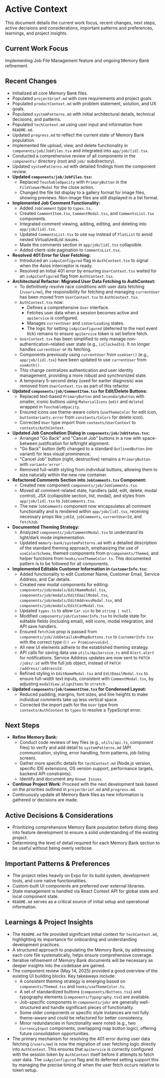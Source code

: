 # Active Context

This document details the current work focus, recent changes, next steps, active decisions and considerations, important patterns and preferences, learnings, and project insights.

## Current Work Focus

Implementing Job File Management feature and ongoing Memory Bank refinement.

## Recent Changes

- Initialized all core Memory Bank files.
- Populated `projectbrief.md` with core requirements and project goals.
- Populated `productContext.md` with problem statement, solution, and UX goals.
- Populated `systemPatterns.md` with initial architectural details, technical decisions, and patterns.
- Populated `techContext.md` using user input and information from `README.md`.
- Updated `progress.md` to reflect the current state of Memory Bank population.
- Implemented file upload, view, and delete functionality in `components/job/JobFiles.tsx` and integrated into `app/job/[id].tsx`.
- Conducted a comprehensive review of all components in the `components/` directory (root and `job/` subdirectory).
- Updated `systemPatterns.md` with detailed findings from the component review.
- **Updated `components/job/JobFiles.tsx`:**
    - Replaced `TouchableOpacity` with `PrimaryButton` in the `FileViewerModal` for the close action.
    - Changed the file list display to a gallery format for image files, showing previews. Non-image files are still displayed in a list format.
- **Implemented Job Comment Functionality:**
    - Added `JobComment` type to `types.ts`.
    - Created `CommentItem.tsx`, `CommentModal.tsx`, and `CommentsList.tsx` components.
    - Integrated comment viewing, adding, editing, and deleting into `app/job/[id].tsx`.
    - Updated `CommentsList.tsx` to use `map` instead of `FlatList` to avoid nested VirtualizedList issues.
    - Made the comments section in `app/job/[id].tsx` collapsible.
    - Added client-side pagination to `CommentsList.tsx`.
- **Resolved 401 Error for User Fetching:**
    - Introduced an `isApiConfigured` flag in `AuthContext.tsx` to signal when the Axios interceptor is ready.
    - Resolved an initial 401 error by ensuring `UserContext.tsx` waited for an `isApiConfigured` flag from `AuthContext.tsx`.
- **Architectural Refactor: Migrated User Data Fetching to AuthContext:**
    - To definitively resolve race conditions with user data fetching (`/users/me`), the responsibility for fetching and managing `currentUser` has been moved from `UserContext.tsx` to `AuthContext.tsx`.
    - `AuthContext.tsx` now:
        - Defines a comprehensive `User` interface.
        - Fetches user data when a session becomes active and `apiService` is configured.
        - Manages `currentUser` and `isUserLoading` states.
        - The logic for setting `isApiConfigured` (deferred to the next event tick) remains to ensure `apiService` token is set before fetch.
    - `UserContext.tsx` has been simplified to only manage non-authentication-related user state (e.g., `isClockedIn`). It no longer handles `currentUser` or its fetching.
    - Components previously using `currentUser` from `useUser()` (e.g., `app/job/[id].tsx`) have been updated to use `currentUser` from `useAuth()`.
    - This change centralizes authentication and user identity management, providing a more robust and synchronized state.
    - A temporary 5-second delay (used for earlier diagnosis) was removed from `UserContext.tsx` as part of this refactor.
- **Updated `components/job/CommentItem.tsx` for Edit/Delete Buttons:**
    - Replaced text-based `PrimaryButton` and `SecondaryButton` with smaller, iconic buttons using `MaterialIcons` (`edit` and `delete`) wrapped in `TouchableOpacity`.
    - Ensured icons use theme-aware colors (`useThemeColor` for edit icon, `buttonVariants.error` from `constants/Colors` for delete icon).
    - Corrected `User` type import from `contexts/UserContext` to `contexts/AuthContext`.
- **Updated Job Cancellation Dialog in `components/job/JobStatus.tsx`:**
    - Arranged "Go Back" and "Cancel Job" buttons in a row with space-between justification for left/right alignment.
    - "Go Back" button (left) changed to a standard `OutlinedButton` (no variant) for less visual prominence.
    - "Cancel Job" button (right, destructive) remains a `PrimaryButton` with `variant='error'`.
    - Removed full-width styling from individual buttons, allowing them to size naturally within the new row container.
- **Refactored Comments Section into `JobComments.tsx` Component:**
    - Created new component `components/job/JobComments.tsx`.
    - Moved all comment-related state, handlers (add, edit, delete, modal control), JSX (collapsible section, list, modal), and styles from `app/job/[id].tsx` to `JobComments.tsx`.
    - The new `JobComments` component now encapsulates all comment functionality and is rendered within `app/job/[id].tsx`, receiving necessary props like `jobId`, `jobComments`, `currentUserId`, and `fetchJob`.
- **Documented Theming Strategy:**
    - Analyzed `components/job/CommentModal.tsx` to understand its light/dark mode implementation.
    - Updated `memory-bank/systemPatterns.md` with a detailed description of the standard theming approach, emphasizing the use of `useColorScheme`, themed components from `@/components/Themed`, and helper functions from `hooks/useThemeColor.ts`. This documented pattern is to be followed for all components.
- **Implemented Editable Customer Information in `CustomerInfo.tsx`:**
    - Added functionality to edit Customer Name, Customer Email, Service Address, and Car details.
    - Created new modal components for editing: `components/job/modals/EditNameModal.tsx`, `components/job/modals/EditEmailModal.tsx`, `components/job/modals/EditAddressModal.tsx`, and `components/job/modals/EditCarModal.tsx`.
    - Updated `types.ts` to allow `Car.vin` to be `string | null`.
    - Modified `components/job/CustomerInfo.tsx` to include state for editable fields (including email), edit icons, modal integration, and API save handlers.
    - Ensured `fetchJob` prop is passed from `components/job/JobDetailsAndMapButtons.tsx` to `CustomerInfo.tsx` with the correct type (`() => Promise<void>`).
    - All new UI elements adhere to the established theming strategy.
    - API calls for saving data use `utils/ApiService.ts` and `Alert.alert` for notifications. Service Address updates are now sent to `PATCH /jobs/:id` with the full job object, instead of `PATCH /address/:addressId`.
    - Refined styling in `EditNameModal.tsx` and `EditEmailModal.tsx` to ensure full-width text inputs, consistent with `CommentModal.tsx`, by adjusting `modalView.alignItems` to `stretch`.
- **Updated `components/job/CommentItem.tsx` for Condensed Layout:**
    - Reduced padding, margins, font sizes, and line heights to make individual comments take up less vertical space.
    - Corrected the import path for the `User` type from `contexts/AuthContext` to `types` to resolve a TypeScript error.

## Next Steps

- **Refine Memory Bank:**
    - Conduct code reviews of key files (e.g., `utils/api.ts`, component files) to verify and add detail to `systemPatterns.md` (API communication, styling, error handling, form patterns, job listing screen).
    - Gather more specific details for `techContext.md` (Node.js version, specific IDE extensions, OS version support, performance targets, backend API constraints).
    - Identify and document any `Known Issues`.
- **Continue Project Work:** Proceed with the next development task based on the priorities outlined in `projectbrief.md` and `progress.md`.
- Continuously update all Memory Bank files as new information is gathered or decisions are made.

## Active Decisions & Considerations

- Prioritizing comprehensive Memory Bank population before diving deep into feature development to ensure a solid understanding of the existing project.
- Determining the level of detail required for each Memory Bank section to be useful without being overly verbose.

## Important Patterns & Preferences

- The project relies heavily on Expo for its build system, development tools, and core native functionalities.
- Custom-built UI components are preferred over external libraries.
- State management is handled via React Context API for global state and local component state.
- `README.md` serves as a critical source of initial setup and operational information.

## Learnings & Project Insights

- The `README.md` file provided significant initial context for `techContext.md`, highlighting its importance for onboarding and understanding development practices.
- A structured approach to populating the Memory Bank, by addressing each core file systematically, helps ensure comprehensive coverage.
- Iterative refinement of Memory Bank documents will be necessary as deeper insights into the codebase are gained.
- The component review (May 14, 2025) provided a good overview of the existing UI building blocks. Key takeaways include:
    - A consistent theming strategy is emerging based on `components/Themed.tsx` and `hooks/useThemeColor.ts`.
    - A set of standardized buttons (`components/Buttons.tsx`) and typography elements (`components/Typography.tsx`) are available.
    - Job-specific components in `components/job/` are generally well-structured and handle significant pieces of functionality.
    - Some older components or specific style instances are not fully theme-aware and could be refactored for better consistency.
    - Minor redundancies in functionality were noted (e.g., two `CurrencyInput` components, overlapping map button logic), offering future consolidation opportunities.
- The primary mechanism for resolving the 401 error during user data fetching (`/users/me`) is now the migration of user fetching logic directly into `AuthContext`. This ensures that `apiService` is correctly configured with the session token by `AuthContext` itself before it attempts to fetch user data. The `isApiConfigured` flag and its deferred setting support this by managing the precise timing of when the user fetch occurs relative to token setup.
